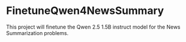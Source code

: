 # FinetuneQwen4NewsSummary
This project will finetune the Qwen 2.5 1.5B instruct model for the News Summarization problems.
